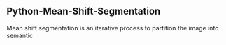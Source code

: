 ## Python-Mean-Shift-Segmentation
Mean shift segmentation is an iterative process to partition the image into semantic